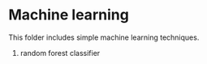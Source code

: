 # Machine learning
This folder includes simple machine learning techniques.

1. random forest classifier
